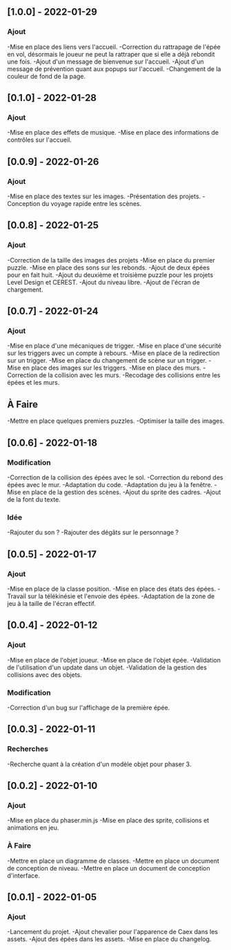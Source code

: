 ## [1.0.0] - 2022-01-29
### Ajout
-Mise en place des liens vers l'accueil.
-Correction du rattrapage de l'épée en vol, désormais le joueur ne peut la rattraper que si elle a déjà rebondit une fois.
-Ajout d'un message de bienvenue sur l'accueil.
-Ajout d'un message de prévention quant aux popups sur l'accueil.
-Changement de la couleur de fond de la page.

## [0.1.0] - 2022-01-28
### Ajout
-Mise en place des effets de musique.
-Mise en place des informations de contrôles sur l'accueil.

## [0.0.9] - 2022-01-26
### Ajout
-Mise en place des textes sur les images.
-Présentation des projets.
-Conception du voyage rapide entre les scènes.

## [0.0.8] - 2022-01-25
### Ajout
-Correction de la taille des images des projets
-Mise en place du premier puzzle.
-Mise en place des sons sur les rebonds.
-Ajout de deux épées pour en fait huit.
-Ajout du deuxième et troisième puzzle pour les projets Level Design et CEREST.
-Ajout du niveau libre.
-Ajout de l'écran de chargement.

## [0.0.7] - 2022-01-24
### Ajout
-Mise en place d'une mécaniques de trigger.
-Mise en place d'une sécurité sur les triggers avec un compte à rebours.
-Mise en place de la redirection sur un trigger.
-Mise en place du changement de scène sur un trigger.
-Mise en place des images sur les triggers.
-Mise en place des murs.
-Correction de la collision avec les murs.
-Recodage des collisions entre les épées et les murs.
## À Faire
-Mettre en place quelques premiers puzzles.
-Optimiser la taille des images.

## [0.0.6] - 2022-01-18
### Modification
-Correction de la collision des épées avec le sol.
-Correction du rebond des épées avec le mur.
-Adaptation du code.
-Adaptation du jeu à la fenêtre.
-Mise en place de la gestion des scènes.
-Ajout du sprite des cadres.
-Ajout de la font du texte.
### Idée
-Rajouter du son ?
-Rajouter des dégâts sur le personnage ?

## [0.0.5] - 2022-01-17
### Ajout
-Mise en place de la classe position.
-Mise en place des états des épées.
-Travail sur la télékinésie et l'envoie des épées.
-Adaptation de la zone de jeu à la taille de l'écran effectif.

## [0.0.4] - 2022-01-12
### Ajout
-Mise en place de l'objet joueur.
-Mise en place de l'objet épée.
-Validation de l'utilisation d'un update dans un objet.
-Validation de la gestion des collisions avec des objets.
### Modification
-Correction d'un bug sur l'affichage de la première épée.

## [0.0.3] - 2022-01-11
### Recherches
-Recherche quant à la création d'un modèle objet pour phaser 3.

## [0.0.2] - 2022-01-10
### Ajout
-Mise en place du phaser.min.js
-Mise en place des sprite, collisions et animations en jeu.
### À Faire
-Mettre en place un diagramme de classes.
-Mettre en place un document de conception de niveau.
-Mettre en place un document de conception d'interface.

## [0.0.1] - 2022-01-05
### Ajout
-Lancement du projet.
-Ajout chevalier pour l'apparence de Caex dans les assets.
-Ajout des épées dans les assets.
-Mise en place du changelog.
